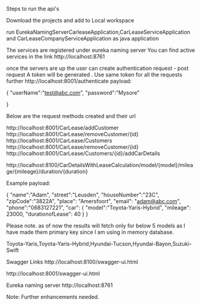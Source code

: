 Steps to run the api's

Download the projects and add to Local workspace

run EurekaNamingServerCarleaseApplication,CarLeaseServiceApplication
and CarLeaseCompanyServiceApplication as java application

The services are registered under eureka naming server 
You can find active services in the link http://localhost:8761

once the servers are up the user can create authentication request - post request
A token will be generated . Use same token for all the requests further
http://localhost:8001/authenticate
payload:

{
    "userName":"test@abc.com",
    "password":"Mysore"

}

Below are the request methods created and their url

http://localhost:8001/CarLease/addCustomer
http://localhost:8001/CarLease/removeCustomer/{id}
http://localhost:8001/CarLease/Customers
http://localhost:8001/CarLease/removeCustomer/{id}
http://localhost:8001/CarLease/Customers/{id}/addCarDetails

http://localhost:8100/CarDetailsWithLeaseCalculation/model/{model}/mileage/{mileage}/duration/{duration}

Example payload:

{
	"name":"Adam",
	"street":"Leusden",
	"houseNumber":"23C",
	"zipCode":"3822A",
	"place": "Amersfoort",
	"email": "adam@abc.com",
	"phone":"0683127221",
	"car":	{
			"model":"Toyota-Yaris-Hybrid",
			"mileage": 23000,
			"durationofLease": 40
		}
}

Please note. as of now the results will fetch only for below 5 models as 
I have made them primary key since I am using in memory database.

Toyota-Yaris,Toyota-Yaris-Hybrid,Hyundai-Tucson,Hyundai-Bayon,Suzuki-Swift


Swagger Links
http://localhost:8100/swagger-ui.html

http://localhost:8001/swagger-ui.html

Eureka naming server
http://localhost:8761


Note: Further enhancements needed.
